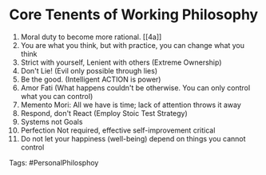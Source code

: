# Core Tenents of Working Philosophy

1) Moral duty to become more rational. [[4a]]
2) You are what you think, but with practice, you can change what you think
3) Strict with yourself, Lenient with others (Extreme Ownership)
4) Don't Lie! (Evil only possible through lies) 
5) Be the good. (Intelligent ACTION is power)
6) Amor Fati (What happens couldn't be otherwise. You can only control what you can control)
7) Memento Mori: All we have is time; lack of attention throws it away
8) Respond, don't React (Employ Stoic Test Strategy)
9) Systems not Goals
10) Perfection Not required, effective self-improvement critical
11) Do not let your happiness (well-being) depend on things you cannot control


Tags: #PersonalPhilosphoy
